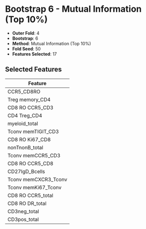 # Bootstrap 6 - Mutual Information (Top 10%)

- **Outer Fold**: 4
- **Bootstrap**: 6
- **Method**: Mutual Information (Top 10%)
- **Fold Seed**: 50
- **Features Selected**: 17

## Selected Features

| Feature |
|---------|
| CCR5_CD8RO |
| Treg memory_CD4 |
| CD8 RO CCR5_CD3 |
| CD4 Treg_CD4 |
| myeloid_total |
| Tconv memTIGIT_CD3 |
| CD8 RO Ki67_CD8 |
| nonTnonB_total |
| Tconv memCCR5_CD3 |
| CD8 RO CCR5_CD8 |
| CD27IgD_Bcells |
| Tconv memCXCR3_Tconv |
| Tconv memKi67_Tconv |
| CD8 RO CCR5_total |
| CD8 RO DR_total |
| CD3neg_total |
| CD3pos_total |
